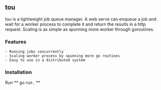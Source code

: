 ## tou ##

tou is a lightweight job queue manager. A web serve can enqueue a job and wait for a worker process to complete it and return the results in a http request. Scaling is as simple as spunning more worker through goroutines.

### Features ###
    - Running jobs concurrently
    - Scaling worker process by spunning more go routines 
    - Easy to use in a distributed system
### Installation ###
Run ** go run . **

